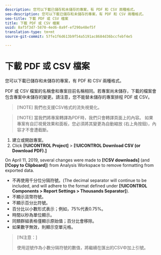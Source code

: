 ```yaml
---
description: 您可以下載已儲存和未儲存的專案，有 PDF 和 CSV 兩種格式。
seo-description: 您可以下載已儲存和未儲存的專案，有 PDF 和 CSV 兩種格式。
seo-title: 下載 PDF 或 CSV 檔案
title: 下載 PDF 或 CSV 檔案
uuid: 8af5f3d7-5870-4ed6-8a9f-ef290a48ef5f
translation-type: tm+mt
source-git-commit: 57fe1f6d613b9f54a5191ac8684d36bccfebf4e5

---
```



# 下載 PDF 或 CSV 檔案

您可以下載已儲存和未儲存的專案，有 PDF 和 CSV 兩種格式。

PDF 或 CSV 檔案的名稱會和專案目前名稱相同。若專案尚未儲存，下載的檔案會包含專案中未儲存的變更。請注意，您不能替未儲存的專案排程 PDF 或 CSV。

> [!NOTE] 我們也支援CSV格式的流失視覺化。

> [!NOTE] 當我們將專案轉譯為PDF時，我們只會轉譯頁面上的內容。 如果專案有自訂視覺效果和面板，您必須將其變更為自動縮放 (右上角按鈕)，內容才不會遭截斷。

1. 建立或開啟專案。
1. Click **[!UICONTROL Project]** &gt; **[!UICONTROL Download CSV (or Download PDF).]**

On April 11, 2019, several changes were made to **[!CSV downloads]** (and **[!Copy to Clipboard]**) from Analysis Workspace to remove formatting from exported data.
* 不再使用千分位分隔符號。(The decimal separator will continue to be included, and will adhere to the format defined under **[!UICONTROL Components &gt; Report Settings &gt; Thousands Separator]**).
* 不顯示貨幣符號。
* 不顯示百分比符號。
* 百分比以小數形式表示；例如，75%代表0.75%。
* 時間以秒為單位顯示。
* 同類群組表格僅顯示原始值；百分比會移除。
* 如果數字無效，則顯示空單元格。

>[!N注意：]
>
> 使用逗號作為小數分隔符號的數值，將繼續在匯出的CSV中加上引號。
